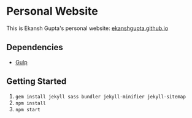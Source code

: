 # Personal Website

This is Ekansh Gupta's personal website: [ekanshgupta.github.io](ekanshgupta.github.io)

## Dependencies

- [Gulp](https://gulpjs.com/)

## Getting Started

1.  `gem install jekyll sass bundler jekyll-minifier jekyll-sitemap`
2.  `npm install`
3.  `npm start`
